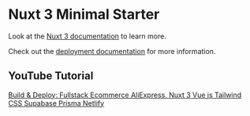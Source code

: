 # Nuxt 3 Minimal Starter

Look at the [Nuxt 3 documentation](https://nuxt.com/docs/getting-started/introduction) to learn more.

Check out the [deployment documentation](https://nuxt.com/docs/getting-started/deployment) for more information.

## YouTube Tutorial
[Build & Deploy: Fullstack Ecommerce AliExpress. Nuxt 3 Vue js Tailwind CSS Supabase Prisma Netlify](https://youtu.be/dVcCRFVhz74)
